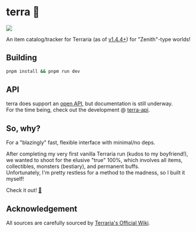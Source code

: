 # terra 🌳
![](https://img.shields.io/github/actions/workflow/status/sweeneyngo/www/deploy-build.yml)

An item catalog/tracker for Terraria (as of [v1.4.4+](https://terraria.fandom.com/wiki/1.4.4.9)) for "Zenith"-type worlds!

## Building
```bash
pnpm install && pnpm run dev 
```

## API
terra does support an [open API](https://terra-api.fly.dev), but documentation is still underway. \
For the time being, check out the development @ [terra-api](https://github.com/sweeneyngo/terra-api").

## So, why?

For a "blazingly" fast, flexible interface with minimal/no deps. 

After completing my very first vanilla Terraria run (kudos to my boyfriend!), \
we wanted to shoot for the elusive "true" 100%, which involves all items, collectibles, monsters (bestiary), and permanent buffs. \
Unfortunately, I'm pretty restless for a method to the madness, so I built it myself!

Check it out! [🔗](https://ifuxyl.dev)

## Acknowledgement
All sources are carefully sourced by [Terraria's Official Wiki](https://terraria.wiki.gg/).
